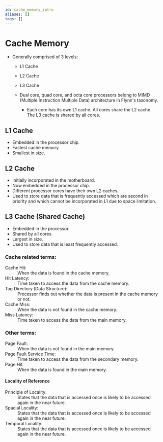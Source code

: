 ```yaml
---
id: cache_memory_intro
aliases: []
tags: []
---
```


# Cache Memory
- Generally comprised of 3 levels:
  - L1 Cache
  - L2 Cache
  - L3 Cache


  - Dual core, quad core, and octa core processors belong to MIMD (Multiple Instruction Multiple Data) architecture in Flynn's taxonomy.
    - Each core has its own L1 cache. All cores share the L2 cache. The L3 cache is shared by all cores.

## L1 Cache
- Embedded in the processor chip.
- Fastest cache memory.
- Smallest in size.

## L2 Cache
- Initially incorporated in the motherboard.
- Now embedded in the processor chip.
- Different processor cores have their own L2 caches.
- Used to store data that is frequently accessed which are second in priority and which cannot be incorporated in L1 due to space limitation.

## L3 Cache (Shared Cache)
- Embedded in the processor.
- Shared by all cores.
- Largest in size.
- Used to store data that is least frequently accessed.

### Cache related terms:
<dl>
    <dt>Cache Hit:</dt>
    <dd>When the data is found in the cache memory.</dd>
    <dt>Hit Latency:</dt>
    <dd>Time taken to access the data from the cache memory.</dd>
    <dt>Tag Directory (Data Structure):</dt>
    <dd>Processor finds out whether the data is present in the cache memory or not.</dd>
    <dt>Cache Miss:</dt>
    <dd>When the data is not found in the cache memory.</dd>
    <dt>Miss Latency:</dt>
    <dd>Time taken to access the data from the main memory.</dd>
</dl>

### Other terms:
<dl>
    <dt>Page Fault:</dt>
    <dd>When the data is not found in the main memory.</dd>
    <dt>Page Fault Service Time:</dt>
    <dd>Time taken to access the data from the secondary memory.</dd>
    <dt>Page Hit:</dt>
    <dd>When the data is found in the main memory.</dd>
</dl>

#### Locality of Reference
<dl>
    <dt>Principle of Locality:</dt>
    <dd>States that the data that is accessed once is likely to be accessed again in the near future.</dd>
    <dt>Spacial Locality:</dt>
    <dd>States that the data that is accessed once is likely to be accessed again in the near future.</dd>
    <dt>Temporal Locality:</dt>
    <dd>States that the data that is accessed once is likely to be accessed again in the near future.</dd>
</dl>

